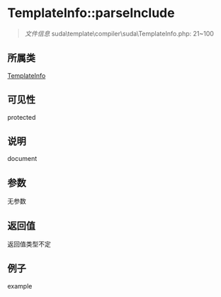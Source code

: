 # TemplateInfo::parseInclude

> *文件信息* suda\template\compiler\suda\TemplateInfo.php: 21~100
## 所属类 

[TemplateInfo](../TemplateInfo.md)

## 可见性

  protected  
## 说明

document

## 参数

无参数

## 返回值
返回值类型不定

## 例子

example